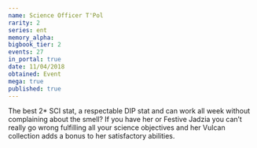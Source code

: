 ```yaml
---
name: Science Officer T'Pol
rarity: 2
series: ent
memory_alpha:
bigbook_tier: 2
events: 27
in_portal: true
date: 11/04/2018
obtained: Event
mega: true
published: true
---
```


The best 2* SCI stat, a respectable DIP stat and can work all week without complaining about the smell? If you have her or Festive Jadzia you can’t really go wrong fulfilling all your science objectives and her Vulcan collection adds a bonus to her satisfactory abilities.

